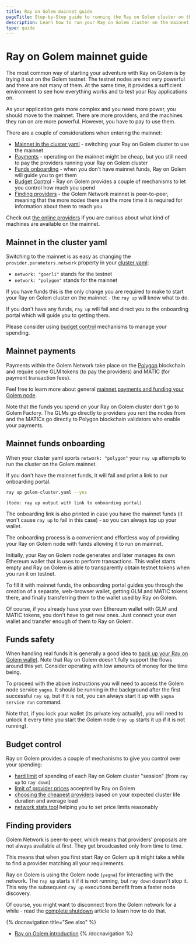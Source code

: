 ```yaml
---
title: Ray on Golem mainnet guide 
pageTitle: Step-by-Step guide to running the Ray on Golem cluster on the mainnet 
description: Learn how to run your Ray on Golem cluster on the mainnet 
type: guide 
---
```


# Ray on Golem mainnet guide

The most common way of starting your adventure with Ray on Golem is by trying it out on the Golem testnet.
The testnet nodes are not very powerful and there are not many of them. 
At the same time, it provides a sufficient environment to see how everything works and to test your Ray applications on.

As your application gets more complex and you need more power, you should move to the mainnet. There are more providers, and the machines they run on are more powerful. However, you have to pay to use them.

There are a couple of considerations when entering the mainnet:
- [Mainnet in the cluster yaml](#mainnet-in-the-cluster-yaml) - switching your Ray on Golem cluster to use the mainnet
- [Payments](#mainnet-payments) - operating on the mainnet might be cheap, but you still need to pay the providers running your Ray on Golem cluster
- [Funds onboarding](#mainnet-funds-onboarding) - when you don't have mainnet funds, Ray on Golem will guide you to get them
- [Budget Control](#budget-control) - Ray on Golem provides a couple of mechanisms to let you control how much you spend
- [Finding providers](#finding-providers) - the Golem Network mainnet is peer-to-peer, meaning that the more nodes there are the more time it is required for information about them to reach you


Check out [the online providers](https://stats.golem.network/network/providers/online) if you are curious about what kind of machines are available on the mainnet.


## Mainnet in the cluster yaml

Switching to the mainnet is as easy as changing the `provider.parameters.network` property in your [cluster yaml](/docs/creators/ray/cluster-yaml):
- `network: "goerli"` stands for the testnet
- `network: "polygon"` stands for the mainnet

If you have funds this is the only change you are required to make to start your Ray on Golem cluster on the mainnet - the `ray up` will know what to do.

If you don't have any funds, `ray up` will fail and direct you to the onboarding portal which will guide you to getting them.

Please consider using [budget control](#budget-control) mechanisms to manage your spending.

## Mainnet payments

Payments within the Golem Network take place on the [Polygon](https://polygon.technology) blockchain and require some GLM tokens (to pay the providers) and MATIC (for payment transaction fees).

Feel free to learn more about general [mainnet payments and funding your Golem node](/docs/creators/javascript/guides/switching-to-mainnet).

Note that the funds you spend on your Ray on Golem cluster don't go to Golem Factory. The GLMs go directly to providers you rent the nodes from and the MATICs go directly to Polygon blockchain validators who enable your payments.

## Mainnet funds onboarding

When your cluster yaml sports `network: "polygon"` your `ray up` attempts to run the cluster on the Golem mainnet.

If you don't have the mainnet funds, it will fail and print a link to our onboarding portal.

```bash
ray up golem-cluster.yaml --yes
```
```
(todo: ray up output with link to onboarding portal)
```

The onboarding link is also printed in case you have the mainnet funds (it won't cause `ray up` to fail in this case) - so you can always top up your wallet.

The onboarding process is a convenient and effortless way of providing your Ray on Golem node with funds allowing it to run on mainnet.

Initially, your Ray on Golem node generates and later manages its own Ethereum wallet that is uses to perform transactions. This wallet starts empty and Ray on Golem is able to transparently obtain testnet tokens when you run it on testnet. 

To fill it with mainnet funds, the onboarding portal guides you through the creation of a separate, web-browser wallet, getting GLM and MATIC tokens there, and finally transferring them to the wallet used by Ray on Golem.

Of course, if you already have your own Ethereum wallet with GLM and MATIC tokens, you don't have to get new ones. Just connect your own wallet and transfer enough of them to Ray on Golem. 

## Funds safety

When handling real funds it is generally a good idea to [back up your Ray on Golem wallet](/docs/providers/wallet/backup). 
Note that Ray on Golem doesn't fully support the flows around this yet. Consider operating with low amounts of money for the time being.

To proceed with the above instructions you will need to access the Golem node service `yagna`. 
It should be running in the background after the first successful `ray up`, but if it is not, you can always start it up with `yagna service run` command.

Note that, if you lock your wallet (its private key actually), you will need to unlock it every time you start the Golem node (`ray up` starts it up if it is not running). 

## Budget control

Ray on Golem provides a couple of mechanisms to give you control over your spending:
- [hard limit](/docs/creators/ray/cluster-yaml#spending-hard-limit) of spending of each Ray on Golem cluster "session" (from `ray up` to `ray down`)
- [limit of provider prices](/docs/creators/ray/cluster-yaml#maximum-provider-prices) accepted by Ray on Golem
- [choosing the cheapest providers](/docs/creators/ray/cluster-yaml#choosing-the-cheapest-providers-maximum-expected-usage-cost) based on your expected cluster life duration and average load
- [network stats tool](/docs/creators/ray/ray-on-golem-cli#network-stats) helping you to set price limits reasonably


## Finding providers

Golem Network is peer-to-peer, which means that providers' proposals are not always available at first. They get broadcasted only from time to time.

This means that when you first start Ray on Golem up it might take a while to find a provider matching all your requirements.

Ray on Golem is using the Golem node (`yagna`) for interacting with the network.
The `ray up` starts it if it is not running, but `ray down` doesn't stop it. 
This way the subsequent `ray up` executions benefit from a faster node discovery.

Of course, you might want to disconnect from the Golem network for a while - read the [complete shutdown](/docs/creators/ray/troubleshooting#lack-of-a-complete-cleanup-on-shutdown) article to learn how to do that.

{% docnavigation title="See also" %}
- [Ray on Golem introduction](/docs/creators/ray)
{% /docnavigation %}
